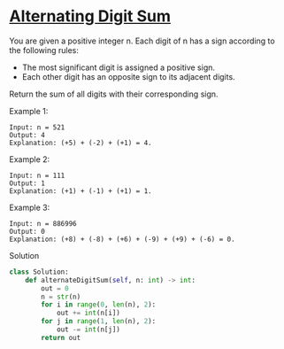 # [Alternating Digit Sum](https://leetcode.com/problems/alternating-digit-sum/description/)

You are given a positive integer n. Each digit of n has a sign according to the following rules:

- The most significant digit is assigned a positive sign.
- Each other digit has an opposite sign to its adjacent digits.

Return the sum of all digits with their corresponding sign.

Example 1:
```
Input: n = 521
Output: 4
Explanation: (+5) + (-2) + (+1) = 4.
```
Example 2:
```
Input: n = 111
Output: 1
Explanation: (+1) + (-1) + (+1) = 1.
```
Example 3:
```
Input: n = 886996
Output: 0
Explanation: (+8) + (-8) + (+6) + (-9) + (+9) + (-6) = 0.
```
Solution
```python
class Solution:
    def alternateDigitSum(self, n: int) -> int:
        out = 0
        n = str(n)
        for i in range(0, len(n), 2):
            out += int(n[i])
        for j in range(1, len(n), 2):
            out -= int(n[j])
        return out
```